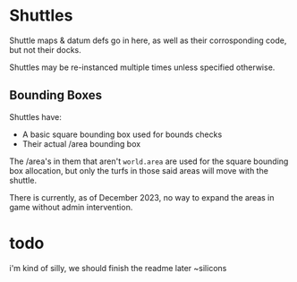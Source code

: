 # Shuttles

Shuttle maps & datum defs go in here, as well as their corrosponding code, but not their docks.

Shuttles may be re-instanced multiple times unless specified otherwise.

## Bounding Boxes

Shuttles have:

- A basic square bounding box used for bounds checks
- Their actual /area bounding box

The /area's in them that aren't `world.area` are used for the square bounding box allocation, but only the turfs in those said areas will move with the shuttle.

There is currently, as of December 2023, no way to expand the areas in game without admin intervention.

# todo

i'm kind of silly, we should finish the readme later ~silicons

